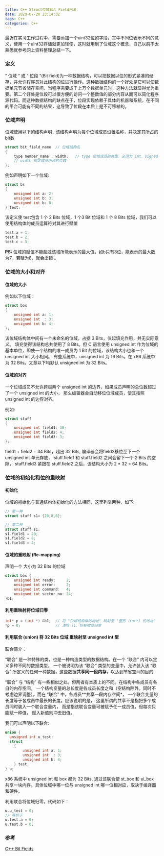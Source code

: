 ```yaml
---
title: C++ Struct位域Bit Field用法
date: 2020-07-20 23:14:32
tags: C++
categories: C++
---
```

最近在实习工作过程中，需要添加一个uint32位的字段，其中不同位表示不同的意义，使用一个uint32存储就更加轻便，这时就用到了位域这个概念，自己以前不太熟悉就参考网上资料整理总结一下。
### 定义
“ 位域 “ 或 “ 位段 “(Bit field)为一种数据结构，可以把数据以位的形式紧凑的储存，并允许程序员对此结构的位进行操作。这种数据结构的一个好处是它可以使数据单元节省储存空间，当程序需要成千上万个数据单元时，这种方法就显得尤为重要。第二个好处是位段可以很方便的访问一个整数值的部分内容从而可以简化程序源代码。而这种数据结构的缺点在于，位段实现依赖于具体的机器和系统，在不同的平台可能有不同的结果，这导致了位段在本质上是不可移植的。

### 位域声明
位域使用以下的结构声明 , 该结构声明为每个位域成员设置名称，并决定其所占的bit数
```c++
struct bit_field_name  // 位域结构名
{
	type member_name : width;   // type 位域成员的类型，必须为 int、signed int 或者 unsigned int 类型
    // width 规定成员所占的位数
};
```
<!--more-->
例如声明如下一个位域:
```c++
struct bs
{
	unsigned int a: 2;
	unsigned int b: 3;
	unsigned int b: 8;
} test;
```
该定义使 test包含 1 个 2 Bits 位域，1 个3 Bit 位域和 1 个 8 Bits 位域，我们可以使用结构体的成员运算符对其进行赋值
```c++
test.a = 1;
test.b = 2;
test.c = 3;
```
**PS:**
位域的赋值不能超过该域所能表示的最大值，如b只有3位，能表示的最大数为7，若赋为8，就会出错  。

### 位域的大小和对齐
#### 位域的大小
例如以下位域：
```c++
struct box 
{
	unsigned int a: 1;
	unsigned int  : 3;
	unsigned int b: 4;
};
```
该位域结构体中间有一个未命名的位域，占据 3 Bits，仅起填充作用，并无实际意义。 填充使得该结构总共使用了 8 Bits。但 C 语言使用 unsigned int 作为位域的基本单位，即使一个结构的唯一成员为 1 Bit 的位域，该结构大小也和一个 unsigned int 大小相同。 有些系统中，unsigned int 为 16 Bits，在 x86 系统中为 32 Bits。文章以下均默认 unsigned int 为 32 Bits。

#### 位域的对齐
一个位域成员不允许跨越两个 unsigned int 的边界，如果成员声明的总位数超过了一个 unsigned int 的大小， 那么编辑器会自动移位位域成员，使其按照 unsigned int 的边界对齐。

例如:
```c++
struct stuff 
{
	unsigned int field1: 30;
	unsigned int field2: 4;
	unsigned int field3: 3;
};
```
field1 + field2 = 34 Bits，超出 32 Bits, 编译器会将field2移位至下一个 unsigned int 单元存放， stuff.field1 和 stuff.field2 之间会留下一个 2 Bits 的空隙， stuff.field3 紧跟在 stuff.field2 之后，该结构大小为 2 * 32 = 64 Bits。

### 位域的初始化和位的重映射
#### 初始化
位域的初始化与普通结构体初始化的方法相同，这里列举两种，如下:
```c++
// 第一种
struct stuff s1= {20,8,6};

// 第二种
struct stuff s1;
s1.field1 = 20;
s1.field2 = 8;
s1.field3 = 4;
```

#### 位域的重映射 (Re-mapping)
声明一个 大小为 32 Bits 的位域
```c++
struct box {
	unsigned int ready:     2;
	unsigned int error:     2;
	unsigned int command:   4;
	unsigned int sector_no: 24;
}b1;
```
#### 利用重映射将位域归零
```c++
int* p = (int *) &b1;  // 将 "位域结构体的地址" 映射至 "整形（int*) 的地址" 
*p = 0;                // 清除 s1，将各成员归零
```

#### 利用联合 (union) 将 32 Bits 位域 重映射至 unsigned int 型

联合简介：

“联合” 是一种特殊的类，也是一种构造类型的数据结构。在一个 “联合” 内可以定义多种不同的数据类型， 一个被说明为该 “联合” 类型的变量中，允许装入该 “联合” 所定义的任何一种数据，这些数据**共享同一段内存**，以达到节省空间的目的

“联合” 与 “结构” 有一些相似之处。但两者有本质上的不同。在结构中各成员有各自的内存空间， 一个结构变量的总长度是各成员长度之和（空结构除外，同时不考虑边界调整）。而在 “联合” 中，各成员**共享一段内存空间*， 一个联合变量的长度等于各成员中最长的长度。应该说明的是， 这里所谓的共享不是指把多个成员同时装入一个联合变量内， 而是指该联合变量可被赋予任一成员值，但每次只能赋一种值， 赋入新值则冲去旧值。

我们可以声明以下联合:

```c++
union {  
  unsigned int u_test;
  struct
    {
        unsigned int a: 1;
        unsigned int  : 3;
        unsigned int b: 4;
    } test;
} u;
```
x86 系统中 unsigned int 和 box 都为 32 Bits, 通过该联合使 st_box 和 ui_box 共享一块内存。具体位域中哪一位与 unsigned int 哪一位相对应，取决于编译器和硬件。

利用联合将位域归零，代码如下：
```c++
u.u_test = 0;
// 等价于
u.test.a = 0;
u.test.b = 0;
```

### 参考
[C++ Bit Fields](http://www.yuan-ji.me/C-C-%E4%BD%8D%E5%9F%9F-Bit-fields-%E5%AD%A6%E4%B9%A0%E5%BF%83%E5%BE%97/)